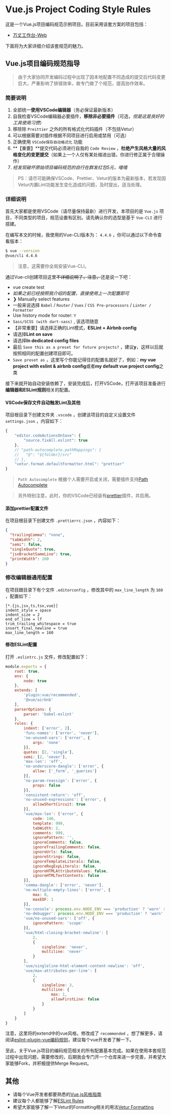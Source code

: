 # Vue.js Project Coding Style Rules

这是一个Vue.js项目编码规范示例项目。目前采用该套方案的项目包括：

* [万丈工作台-Web](http://gitlab.3361.com/infinite/desktop/desktop-frontend)

下面将为大家详细介绍该套规范的魅力。

## Vue.js项目编码规范指导

> 由于大家协同开发编码过程中出现了因本地配置不同造成的提交后代码变更巨大，严重影响了排错效率，故专门做了个规范，提高协作效率。

### 简要说明

1. 全部统一**使用VSCode编辑器**（务必保证最新版本）
2. 自我检查VSCode编辑器必要插件，**移除非必要插件**（可选，*但是这是良好的工具使用习惯*）
3. 移除除 `Preittier` 之外的所有格式化代码插件（不包括Vetur）
4. 可以根据需要对插件根据不同项目进行启用或禁用（可选）
5. 正确使用 `VSCode保存自动格式化` 功能
6. **【重要】**提交代码必须进行自我的 `Code Review` ，**杜绝产生风格大量的风格变化的变更提交**（如果上一个人仅有某处缩进出错，你进行修正属于合理操作）
7. *经发现破坏原始项目编码规范的自行在群发红包5元，嘻嘻*

> PS：请尽可能确保VSCode、Prettier、Vetur的版本为最新版本，若发现因Vetur内置Lint功能发生变化造成的问题，及时提出，适当处理。

### 详细说明

首先大家都是使用VSCode（请尽量保持最新）进行开发，本项目的是 `Vue.js` 项目，不同类型的项目，规范设置有区别。请先确认你的选型是基于 `Vue-CLI` 进行搭建。

在编写本文的时候，我使用的Vue-CLI版本为： `4.4.6` ，你可以通过以下命令查看版本：

``` bash
$ vue --version
@vue/cli 4.4.6
```

> 注意，这需要你全局安装Vue-CLI。

通过Vue-cli创建项目这里~~不详细说明了，注意，~~还是说一下吧：

* vue create test
* _如果之前已经按照我介绍的配置，直接使用上一次配置即可_
* ❯ Manually select features
* 一般来说选择 `Babel` / `Router` / `Vuex` / `CSS Pre-processors` / `Linter / Formatter`
* Use history mode for router: `Y`
* `Sass/SCSS (with dart-sass)` , 该选项随意
* 【非常重要】请选择正确的Lint模式，**ESLint + Airbnb config**
* 请选择**Lint on save**
* 请选择**In dedicated config files**
* 最后 `Save this as a preset for future projects?` ，建议**y**，这样以后就按照相同的配置创建项目即可。
* `Save preset as` ，这里写个你能记得住的配置名就好了，例如：**my vue project with eslint & airbnb config**或者**my default vue project config**之类

接下来就开始自动安装依赖了，安装完成后，打开VSCode，打开该项目准备进行**编辑器和ESLint规则**相关的配置。

#### VSCode保存文件自动触发Lint及其他

项目根目录下创建文件夹 `.vscode` ，创建该项目的自定义设置文件 `settings.json` ，内容如下：

``` js
{
    "editor.codeActionsOnSave": {
        "source.fixAll.eslint": true
    },
    // "path-autocomplete.pathMappings": {
    //   "@": "${folder}/src"
    // },
    "vetur.format.defaultFormatter.html": "prettier"
}
```

> `Path Autocomplete` 根据个人需要开启或关闭，需要插件支持[Path Autocomplete](https://marketplace.visualstudio.com/items?itemName=ionutvmi.path-autocomplete)

> 另外特别注意，此时，你的VSCode已经装有[prettier](https://marketplace.visualstudio.com/items?itemName=esbenp.prettier-vscode)插件，并启用。

#### 添加prettier配置文件

在项目根目录下创建文件 `.prettierrc.json` ，内容如下：

``` json
{
  "trailingComma": "none",
  "tabWidth": 2,
  "semi": false,
  "singleQuote": true,
  "jsxBracketSameLine": true,
  "printWidth": 160
}
```

### 修改编辑器通用配置

在项目跟目录下有个文件 `.editorconfig` ，修改其中的 `max_line_length` 为 `160` ，配置如下：

```
[*.{js,jsx,ts,tsx,vue}]
indent_style = space
indent_size = 2
end_of_line = lf
trim_trailing_whitespace = true
insert_final_newline = true
max_line_length = 160
```

#### 修改ESLint配置

打开 `.eslintrc.js` 文件，修改配置如下：

``` js
module.exports = {
    root: true,
    env: {
        node: true
    },
    extends: [
        'plugin:vue/recommended',
        '@vue/airbnb'
    ],
    parserOptions: {
        parser: 'babel-eslint'
    },
    rules: {
        indent: ['error', 2],
        'func-names': ['error', 'never'],
        'no-unused-vars': ['error', {
            args: 'none'
        }],
        quotes: [2, 'single'],
        semi: [2, 'never'],
        'max-len': 'off',
        'no-underscore-dangle': ['error', {
            allow: ['_form', '_queries']
        }],
        'no-param-reassign': ['error', {
            props: false
        }],
        'consistent-return': 'off',
        'no-unused-expressions': ['error', {
            allowShortCircuit: true
        }],
        'vue/max-len': ['error', {
            code: 140,
            template: 999,
            tabWidth: 2,
            comments: 999,
            ignorePattern: '',
            ignoreComments: false,
            ignoreTrailingComments: false,
            ignoreUrls: false,
            ignoreStrings: false,
            ignoreTemplateLiterals: false,
            ignoreRegExpLiterals: false,
            ignoreHTMLAttributeValues: false,
            ignoreHTMLTextContents: false
        }],
        'comma-dangle': ['error', 'never'],
        'no-multiple-empty-lines': ['error', {
            max: 8,
            maxEOF: 1
        }],
        'no-console': process.env.NODE_ENV === 'production' ? 'warn' : 'off',
        'no-debugger': process.env.NODE_ENV === 'production' ? 'warn' : 'off',
        'vue/no-unused-vars': ['off', {
            ignorePattern: 'scope'
        }],
        'vue/html-closing-bracket-newline': [
            2,
            {
                singleline: 'never',
                multiline: 'never'
            }
        ],
        'vue/singleline-html-element-content-newline': 'off',
        'vue/max-attributes-per-line': [
            2,
            {
                singleline: 3,
                multiline: {
                    max: 1,
                    allowFirstLine: false
                }
            }
        ]
    }
}
```

注意，这里将的extend中的vue风格，修改成了 `recommended` ，想了解更多，请阅读[eslint-plugin-vue编码规则](https://eslint.vuejs.org/rules/)，建议每个vue开发者了解一下。

至此，关于Vue.js项目的编码规范相关的所有配置基本完成。如果在使用本套规范过程中出现问题，需要修改的，后期我会专门开一个仓库来进一步完善，并希望大家能够Fork，并积极提供Merge Request。

## 其他

* 请每个Vue开发者都要熟悉的[Vue.js风格指南](https://cn.vuejs.org/v2/style-guide/)
* 建议每个人都能够了解[ESLint Rules](https://eslint.org/docs/rules/)
* 希望大家能够了解一下Vetur的Formatting相关的用法[Vetur Formatting](https://vuejs.github.io/vetur/formatting.html)
